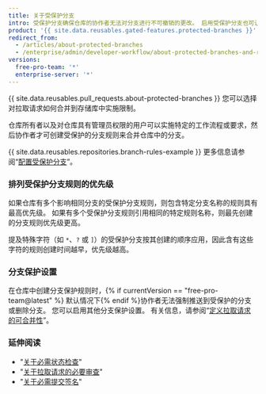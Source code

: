 ```yaml
---
title: 关于受保护分支
intro: 受保护分支确保仓库的协作者无法对分支进行不可撤销的更改。 启用受保护分支也可让您启用其他可选检查和要求，例如必要的状态检查和必要的审查。
product: '{{ site.data.reusables.gated-features.protected-branches }}'
redirect_from:
  - /articles/about-protected-branches
  - /enterprise/admin/developer-workflow/about-protected-branches-and-required-status-checks
versions:
  free-pro-team: '*'
  enterprise-server: '*'
---
```


{{ site.data.reusables.pull_requests.about-protected-branches }} 您可以选择对拉取请求如何合并到存储库中实施限制。

仓库所有者以及对仓库具有管理员权限的用户可以实施特定的工作流程或要求，然后协作者才可创建受保护的分支规则来合并仓库中的分支。

{{ site.data.reusables.repositories.branch-rules-example }} 更多信息请参阅“[配置受保护分支](/articles/configuring-protected-branches/)”。

### 排列受保护分支规则的优先级

如果仓库有多个影响相同分支的受保护分支规则，则包含特定分支名称的规则具有最高优先级。 如果有多个受保护分支规则引用相同的特定规则名称，则最先创建的分支规则优先级更高。

提及特殊字符（如 `*`、`?` 或 `]`）的受保护分支按其创建的顺序应用，因此含有这些字符的规则创建时间越早，优先级越高。

### 分支保护设置

在仓库中创建分支保护规则时，{% if currentVersion == "free-pro-team@latest" %} 默认情况下{% endif %}协作者无法强制推送到受保护的分支或删除分支。 您可以启用其他分支保护设置。 有关信息，请参阅“[定义拉取请求的可合并性](/github/administering-a-repository/defining-the-mergeability-of-pull-requests)”。

### 延伸阅读

- "[关于必需状态检查](/articles/about-required-status-checks)"
- "[关于拉取请求的必要审查](/articles/about-required-reviews-for-pull-requests)"
- "[关于必需提交签名](/articles/about-required-commit-signing)"
